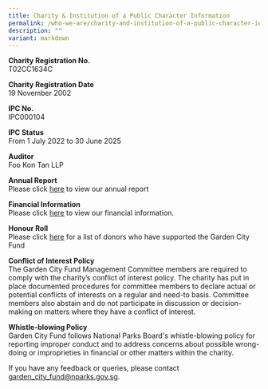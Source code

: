 ```yaml
---
title: Charity & Institution of a Public Character Information
permalink: /who-we-are/charity-and-institution-of-a-public-character-information/
description: ""
variant: markdown
---
```

**Charity Registration No.**  
T02CC1634C  
  
**Charity Registration Date**  
19 November 2002  
  
**IPC No.**  
IPC000104  
  
**IPC Status**  
From 1 July 2022 to 30 June 2025  
  
**Auditor**  
Foo Kon Tan LLP  
  
**Annual Report**  
Please click&nbsp;[here](https://www.nparks.gov.sg/portals/annualreport/garden-city-fund/index.htm)&nbsp;to view our annual report  
  
**Financial Information**  
Please click [here](/files/FY23_FS_online_disclosure.pdf) to view our financial information.  
  
**Honour Roll**  
Please click [here](/files/gcf%20honour%20roll%20fy18-22.pdf)  for a list of donors who have supported the Garden City Fund

**Conflict of Interest Policy**  
The Garden City Fund Management Committee members are required to comply with the charity’s conflict of interest policy. The charity has put in place documented procedures for committee members to declare actual or potential conflicts of interests on a regular and need-to basis. Committee members also abstain and do not participate in discussion or decision-making on matters where they have a conflict of interest.

**Whistle-blowing Policy**<br>
Garden City Fund follows National Parks Board's whistle-blowing policy for reporting improper conduct and to address concerns about possible wrong-doing or improprieties in financial or other matters within the charity.

If you have any feedback or queries, please contact [garden_city_fund@nparks.gov.sg](garden_city_fund@nparks.gov.sg).
